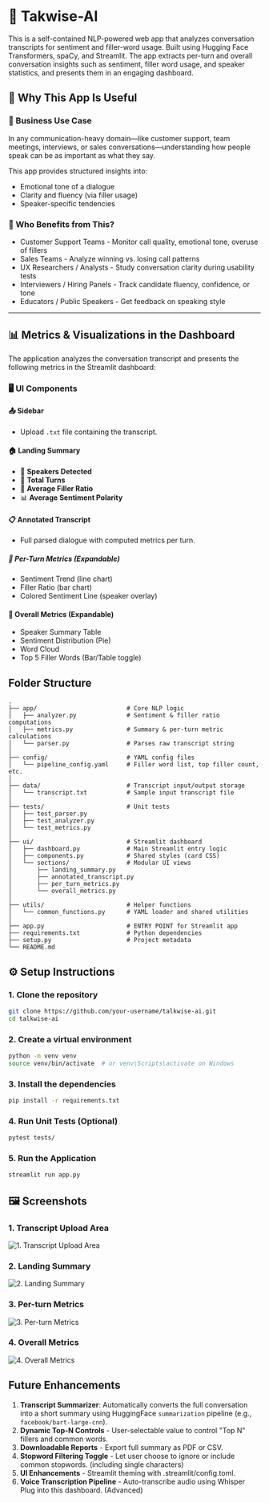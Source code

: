 # 💬 Takwise-AI

This is a self-contained NLP-powered web app that analyzes conversation transcripts for sentiment and filler-word usage. Built using Hugging Face Transformers, spaCy, and Streamlit. The app extracts per-turn and overall conversation insights such as sentiment, filler word usage, and speaker statistics, and presents them in an engaging dashboard.

## 💼 Why This App Is Useful
### 📌 Business Use Case
In any communication-heavy domain—like customer support, team meetings, interviews, or sales conversations—understanding how people speak can be as important as what they say.

This app provides structured insights into:

- Emotional tone of a dialogue
- Clarity and fluency (via filler usage)
- Speaker-specific tendencies

### 🎯 Who Benefits from This?
- Customer Support Teams	- Monitor call quality, emotional tone, overuse of fillers
- Sales Teams	- Analyze winning vs. losing call patterns
- UX Researchers / Analysts	- Study conversation clarity during usability tests
- Interviewers / Hiring Panels	- Track candidate fluency, confidence, or tone
- Educators / Public Speakers	- Get feedback on speaking style

---

## 📊 Metrics & Visualizations in the Dashboard
The application analyzes the conversation transcript and presents the following metrics in the Streamlit dashboard:

### 🖥️ UI Components

#### 📤 Sidebar
- Upload `.txt` file containing the transcript.

#### 🏠 Landing Summary
- 👥 **Speakers Detected**
- 📄 **Total Turns**
- 💬 **Average Filler Ratio**
- 📊 **Average Sentiment Polarity**

#### 📋 Annotated Transcript
- Full parsed dialogue with computed metrics per turn.

##### 🔽 Per-Turn Metrics (Expandable)
- Sentiment Trend (line chart)
- Filler Ratio (bar chart)
- Colored Sentiment Line (speaker overlay)

#### 🔽 Overall Metrics (Expandable)
- Speaker Summary Table
- Sentiment Distribution (Pie)
- Word Cloud
- Top 5 Filler Words (Bar/Table toggle)

## Folder Structure
```
.
├── app/                         # Core NLP logic
│   ├── analyzer.py              # Sentiment & filler ratio computations
│   ├── metrics.py               # Summary & per-turn metric calculations
│   └── parser.py                # Parses raw transcript string
│
├── config/                      # YAML config files
│   └── pipeline_config.yaml     # Filler word list, top filler count, etc.
│
├── data/                        # Transcript input/output storage
│   └── transcript.txt           # Sample input transcript file
│
├── tests/                       # Unit tests
│   ├── test_parser.py
│   ├── test_analyzer.py
│   └── test_metrics.py
│
├── ui/                          # Streamlit dashboard
│   ├── dashboard.py             # Main Streamlit entry logic
│   ├── components.py            # Shared styles (card CSS)
│   └── sections/                # Modular UI views
│       ├── landing_summary.py
│       ├── annotated_transcript.py
│       ├── per_turn_metrics.py
│       └── overall_metrics.py
│
├── utils/                       # Helper functions
│   └── common_functions.py      # YAML loader and shared utilities
│
├── app.py                       # ENTRY POINT for Streamlit app
├── requirements.txt             # Python dependencies
├── setup.py                     # Project metadata
└── README.md                    
```

## ⚙️ Setup Instructions

### 1. Clone the repository
```bash
git clone https://github.com/your-username/talkwise-ai.git
cd talkwise-ai
```
### 2. Create a virtual environment
```bash
python -m venv venv
source venv/bin/activate  # or venv\Scripts\activate on Windows
```
### 3. Install the dependencies
```bash
pip install -r requirements.txt
```
### 4. Run Unit Tests (Optional)
```bash
pytest tests/
```
### 5. Run the Application
```bash
streamlit run app.py
```

## 🖼️ Screenshots

### 1. Transcript Upload Area
![1. Transcript Upload Area](screenshots/upload_page.png)

### 2. Landing Summary
![2. Landing Summary](screenshots/landing_summary.png)

### 3. Per-turn Metrics
![3. Per-turn Metrics](screenshots/per_turn_metrics.png)

### 4. Overall Metrics
![4. Overall Metrics](screenshots/overall_metrics.png)


## Future Enhancements
1. **Transcript Summarizer**: Automatically converts the full conversation into a short summary using HuggingFace `summarization` pipeline (e.g., `facebook/bart-large-cnn`).
2. **Dynamic Top-N Controls** - User-selectable value to control "Top N" fillers and common words.
3. **Downloadable Reports** - Export full summary as PDF or CSV.
4. **Stopword Filtering Toggle** - Let user choose to ignore or include common stopwords. (including single characters)
5. **UI Enhancements** - Streamlit theming with .streamlit/config.toml.
6. **Voice Transcription Pipeline** - Auto-transcribe audio using Whisper Plug into this dashboard. (Advanced)

